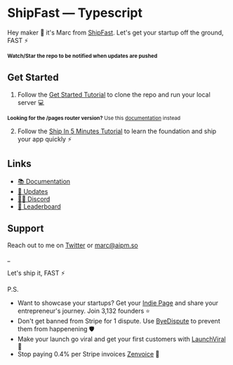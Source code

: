 <!-- @format -->

# ShipFast — Typescript

Hey maker 👋 it's Marc from [ShipFast](https://aipm.so/docs). Let's get your
startup off the ground, FAST ⚡️

<sub>**Watch/Star the repo to be notified when updates are pushed**</sub>

## Get Started

1. Follow the [Get Started Tutorial](https://aipm.so/docs) to clone the repo and
   run your local server 💻

<sub>**Looking for the /pages router version?** Use this
[documentation](https://aipm.so/docs-old) instead</sub>

2. Follow the
   [Ship In 5 Minutes Tutorial](https://aipm.so/docs/tutorials/ship-in-5-minutes)
   to learn the foundation and ship your app quickly ⚡️

## Links

- [📚 Documentation](https://aipm.so/docs)
- [📣 Updates](https://shipfast.beehiiv.com/)
- [🧑‍💻 Discord](https://aipm.so/dashboard)
- [🥇 Leaderboard](https://aipm.so/leaderboard)

## Support

Reach out to me on [Twitter](https://twitter.com/marc_louvion) or marc@aipm.so

\_

Let's ship it, FAST ⚡️

P.S.

- Want to showcase your startups? Get your
  [Indie Page](https://indiepa.ge?ref=shipfast_readme) and share your
  entrepreneur's journey. Join 3,132 founders ⭐️
- Don't get banned from Stripe for 1 dispute. Use
  [ByeDispute](https://byedispute.com/?ref=shipfast_readme) to prevent them from
  happenening 🛡️
- Make your launch go viral and get your first customers with
  [LaunchViral](https://launchvir.al/?ref=shipfast_readme) 🚀
- Stop paying 0.4% per Stripe invoices
  [Zenvoice](https://zenvoice.io/?ref=shipfast_readme) 🤕
